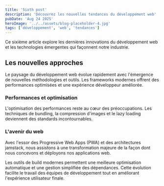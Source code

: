 ```yaml
---
title: 'Sixth post'
description: 'Découvrez les nouvelles tendances du développement web'
pubDate: 'Aug 24 2025'
heroImage: '../../assets/blog-placeholder-4.jpg'
tags: ['développement', 'web', 'tendances']
---
```


Ce sixième article explore les dernières innovations du développement web et les technologies émergentes qui façonnent notre industrie.

## Les nouvelles approches

Le paysage du développement web évolue rapidement avec l'émergence de nouvelles méthodologies et outils. Les frameworks modernes offrent des performances optimisées et une expérience développeur améliorée.

### Performances et optimisation

L'optimisation des performances reste au cœur des préoccupations. Les techniques de bundling, la compression d'images et le lazy loading deviennent des standards incontournables.

### L'avenir du web

Avec l'essor des Progressive Web Apps (PWA) et des architectures jamstack, nous assistons à une transformation majeure de la façon dont nous concevons et déployons nos applications web.

Les outils de build modernes permettent une meilleure optimisation automatique et une gestion simplifiée des dépendances. Cette évolution facilite le travail des équipes de développement tout en améliorant l'expérience utilisateur finale.
